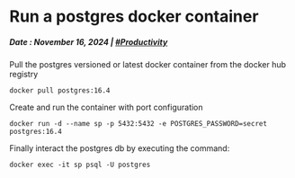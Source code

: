 # Run a postgres docker container

##### Date : November 16, 2024 | [#Productivity]()

Pull the postgres versioned or latest docker container from the docker hub registry

```shell
docker pull postgres:16.4
```

Create and run the container with port configuration

```shell
docker run -d --name sp -p 5432:5432 -e POSTGRES_PASSWORD=secret postgres:16.4
```

Finally interact the postgres db by executing the command:

```shell
docker exec -it sp psql -U postgres
```
